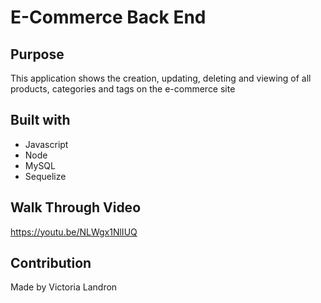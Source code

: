 # E-Commerce Back End

## Purpose
This application shows the creation, updating, deleting and viewing of all products, categories and tags on the e-commerce site

## Built with
* Javascript
* Node
* MySQL
* Sequelize

## Walk Through Video
https://youtu.be/NLWgx1NlIUQ

## Contribution
Made by Victoria Landron
